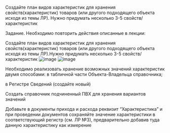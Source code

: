 Создайте план видов характеристик для хранения свойств(характеристик) товаров 
(или другого подходящего объекта исходя из темы ЛР). Нужно придумать несколько 
3-5 свойств/характеристик

Задание. Необходимо повторить действия описанные в лекции:

Создайте план видов характеристик для хранения свойств(характеристик) товаров 
(или другого подходящего объекта исходя из темы ЛР).Нужно придумать несколько 
3-5 свойств/характеристик
![image](https://user-images.githubusercontent.com/104137750/232826268-f832e8fb-0b32-4ccf-813c-938dd061d669.png)
![image](https://user-images.githubusercontent.com/104137750/232826666-1d86e3b3-b300-4a39-8189-d53997bd1597.png)


Необходимо реализовать хранение возможных значений характеристик двумя способами:
в табличной части Объекта-Владельца справочника;

в Регистре Сведений (создайте новый)

Создать справочник подчиненный ПВХ для хранения вариантов значений

Добавьте в документы прихода и расхода реквизит “Характеристика” и при проведении 
документов сохраняйте значение характеристики в соответствующий регистр (см. ЛР №3), 
предварительно добавив туда данную характеристику как измерение
